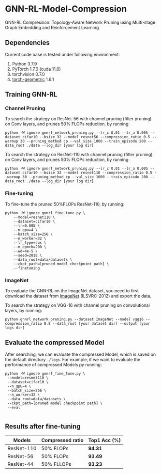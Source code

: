 # GNN-RL-Model-Compression
GNN-RL Compression: Topology-Aware Network Pruning using Multi-stage Graph Embedding and Reinforcement Learning

## Dependencies

Current code base is tested under following environment:

1. Python   3.7.9
2. PyTorch  1.7.0 (cuda 11.0)
3. torchvision 0.7.0
4. [torch-geometric](https://pytorch-geometric.readthedocs.io/en/latest/notes/installation.html#) 1.6.1

## Training GNN-RL

### Channel Pruning
To search the strategy on ResNet-56 with channel pruning (filter pruning) on Conv layers, and prunes 50% FLOPs reduction, by running:
  ```
python -W ignore gnnrl_network_pruning.py --lr_c 0.01 --lr_a 0.005 --dataset cifar10 --bsize 32 --model resnet56 --compression_ratio 0.5 --warmup 30 --pruning_method cp --val_size 1000 --train_episode 200 --data_root ./data --log_dir [your log dir]
   ```
To search the strategy on ResNet-110 with channel pruning (filter pruning) on Conv layers, and prunes 50% FLOPs reduction, by running:
   ```
python -W ignore gnnrl_network_pruning.py --lr_c 0.01 --lr_a 0.005 --dataset cifar10 --bsize 32 --model resnet110 --compression_ratio 0.5 --warmup 30 --pruning_method cp --val_size 1000 --train_episode 200 --data_root ./data --log_dir [your log dir]
   ```

### Fine-tuning
To fine-tune the pruned 50%FLOPs ResNet-110, by running:

```angular2html
python -W ignore gnnrl_fine_tune.py \
    --model=resnet110 \
    --dataset=cifar10 \
    --lr=0.005 \
    --n_gpu=4 \
    --batch_size=256 \
    --n_worker=32 \
    --lr_type=cos \
    --n_epoch=200 \
    --wd=4e-5 \
    --seed=2018 \
    --data_root=data/datasets \
    --ckpt_path=[pruned model checkpoint path] \
    --finetuning
```
### ImageNet
To evaluate the GNN-RL on the ImageNet dataset, you need to first download the dataset from [ImageNet](http://www.image-net.org/download-images) (ILSVRC-2012) and export the data.

To search the strategy on VGG-16 with channel pruning on convolutional layers, by running:

   ```
python gnnrl_network_pruning.py --dataset ImageNet --model vgg16 --compression_ratio 0.8 --data_root [your dataset dir] --output [your logs dir]
   ```

## Evaluate the compressed Model
After searching, we can evaluate the compressed Model, which is saved on the default directory ```./logs```.
For example, if we want to evaluate the performance of compressed Models py running:
   ```
python -W ignore gnnrl_fine_tune.py \
    --model=resnet110 \
    --dataset=cifar10 \
    --n_gpu=4 \
    --batch_size=256 \
    --n_worker=32 \
    --data_root=data/datasets \
    --ckpt_path=[pruned model checkpoint path] \
    --eval
     
   ```

## Results after fine-tuning
| Models                   | Compressed ratio | Top1 Acc (%) |
| ------------------------ | ------------     | ------------ |
| ResNet-110                | 50% FLOPs        | **94.31**         |
| ResNet-56                | 50% FLOPs        | **93.49**   |
| ResNet-44                | 50% FLLOPs       | **93.23**   |

